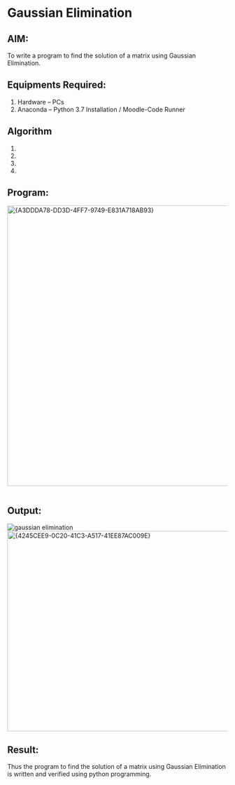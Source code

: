 # Gaussian Elimination

## AIM:
To write a program to find the solution of a matrix using Gaussian Elimination.

## Equipments Required:
1. Hardware – PCs
2. Anaconda – Python 3.7 Installation / Moodle-Code Runner

## Algorithm
1. 
2. 
3. 
4. 

## Program:
<img width="912" height="640" alt="{A3DDDA78-DD3D-4FF7-9749-E831A718AB93}" src="https://github.com/user-attachments/assets/6fd90d90-6cab-4229-8841-b16c96667899" />

```
```

## Output:
![gaussian elimination]()
<img width="850" height="457" alt="{4245CEE9-0C20-41C3-A517-41EE87AC009E}" src="https://github.com/user-attachments/assets/78afa96a-7f55-4e5b-a155-33b8bc060c4f" />


## Result:
Thus the program to find the solution of a matrix using Gaussian Elimination is written and verified using python programming.

